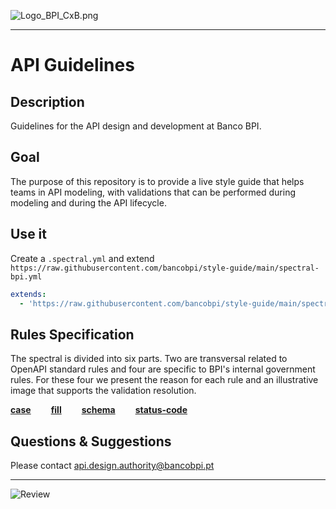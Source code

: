 <!-- focus: false -->
![Logo_BPI_CxB.png](https://raw.github.com/bancobpi/general-documentation/master/static/logo_BPI_CxB.png)

---

# API Guidelines

## Description
Guidelines for the API design and development at Banco BPI.

## Goal
The purpose of this repository is to provide a live style guide that helps teams in API modeling, with validations that can be performed during modeling and during the API lifecycle.

## Use it
Create a `.spectral.yml` and extend `https://raw.githubusercontent.com/bancobpi/style-guide/main/spectral-bpi.yml`

```yaml
extends:
  - 'https://raw.githubusercontent.com/bancobpi/style-guide/main/spectral-bpi.yml'
```

## Rules Specification

The spectral is divided into six parts. Two are transversal related to OpenAPI standard rules and four are specific to BPI's internal government rules. For these four we present the reason for each rule and an illustrative image that supports the validation resolution.

**[case](https://bancobpi.stoplight.io/docs/style-guide/ZG9jOjUxMjEyNzYw-case)**&emsp;&emsp;
**[fill](https://bancobpi.stoplight.io/docs/style-guide/ZG9jOjUxMTY4Nzk2-fill)**&emsp;&emsp;
**[schema](https://bancobpi.stoplight.io/docs/style-guide/ZG9jOjUxMTY4Nzk3-schema)**&emsp;&emsp;
**[status-code](https://bancobpi.stoplight.io/docs/style-guide/ZG9jOjUxMTY4Nzk4-status-code)**

## Questions & Suggestions

Please contact api.design.authority@bancobpi.pt 

---
<!-- focus: false -->
![Review](https://img.shields.io/badge/last%20review-march%202022-blue)


